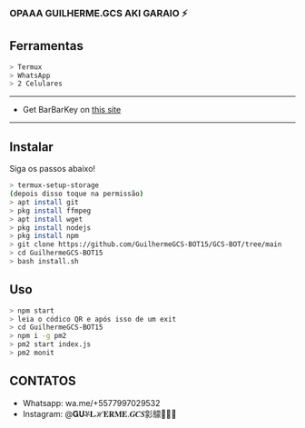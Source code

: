 ### OPAAA GUILHERME.GCS AKI GARAIO ⚡

## Ferramentas

```bash
> Termux
> WhatsApp
> 2 Celulares
```

---


- Get BarBarKey on [this site](https://mhankbarbar.tech)

---

## Instalar
Siga os passos abaixo!

```bash
> termux-setup-storage
(depois disso toque na permissão)
> apt install git
> pkg install ffmpeg
> apt install wget
> pkg install nodejs
> pkg install npm
> git clone https://github.com/GuilhermeGCS-BOT15/GCS-BOT/tree/main
> cd GuilhermeGCS-BOT15
> bash install.sh
```

## Uso

```bash
> npm start
> leia o códico QR e após isso de um exit
> cd GuilhermeGCS-BOT15
> npm i -g pm2
> pm2 start index.js
> pm2 monit
```


## CONTATOS

- Whatsapp: wa.me/+5577997029532
- Instagram: @𝐆𝐔ቾ𝐋ℋ𝐄𝐑𝐌𝐄.𝑮𝑪𝑺㣐䴌🥃🔥🚬